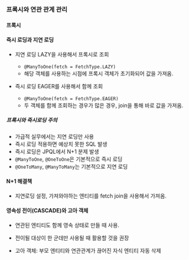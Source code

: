 ### 프록시와 연관 관계 관리

#### 프록시

#### 즉시 로딩과 지연 로딩

- 지연 로딩 LAZY을 사용해서 프록시로 조회
    - `@ManyToOne(fetch = FetchType.LAZY)`
    - 해당 객체를 사용하는 시점에 프록시 객체가 초기화되어 값을 가져옴.


- 즉시 로딩 EAGER를 사용해서 함께 조회
    - `@ManyToOne(fetch = FetchType.EAGER)`
    - 두 객체를 함께 조회하는 경우가 많은 경우, join을 통해 바로 값을 가져옴.


##### 프록시와 즉시로딩 주의

- 가급적 실무에서는 지연 로딩만 사용
- 즉시 로딩 적용하면 예상치 못한 SQL 발생
- 즉시 로딩은 JPQL에서 N+1 분제 발생
- `@ManyToOne`, `@OneToOne`은 기본적으로 즉시 로딩
- `@OneToMany`, `@ManyToMany`는 기본적으로 지연 로딩

#### N+1 해결책

- 지연로딩 설정, 가져와야하는 엔티티를 fetch join을 사용해서 가져옴.

#### 영속성 전이(CASCADE)와 고아 객체

- 연관된 엔티티도 함께 영속 상태로 만들 때 사용.
- 전이될 대상이 한 군데만 사용될 때 활용할 것을 권장

- 고아 객체: 부모 엔티티와 연관관계가 끊어진 자식 엔티티 자동 삭제
